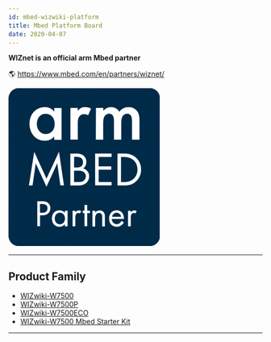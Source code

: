 ```yaml
---
id: mbed-wizwiki-platform
title: Mbed Platform Board
date: 2020-04-07
---
```



**WIZnet is an official arm Mbed partner**

🌎 https://www.mbed.com/en/partners/wiznet/

![](/img/products/w7500/arm_mbed_partner.png)

-----


## Product Family

  - [WIZwiki-W7500](./wizwiki-w7500.md)
  - [WIZwiki-W7500P](./wizwiki-w7500p.md)
  - [WIZwiki-W7500ECO](./wizwiki-w7500eco.md)
  - [WIZwiki-W7500 Mbed Starter Kit](./WIZwiki-W7500-Mbed-Starter-Kit/WIZwiki-W7500-Mbed-Starter-Kit.md)
-----
